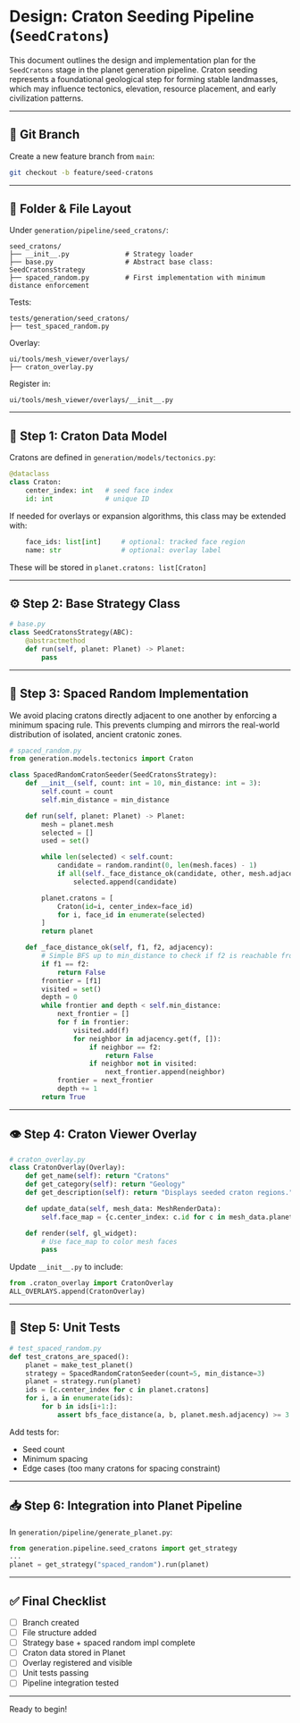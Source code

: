 # Design: Craton Seeding Pipeline (`SeedCratons`)

This document outlines the design and implementation plan for the `SeedCratons` stage in the planet generation pipeline. Craton seeding represents a foundational geological step for forming stable landmasses, which may influence tectonics, elevation, resource placement, and early civilization patterns.

---

## 🚀 Git Branch
Create a new feature branch from `main`:
```bash
git checkout -b feature/seed-cratons
```

---

## 📁 Folder & File Layout
Under `generation/pipeline/seed_cratons/`:
```
seed_cratons/
├── __init__.py              # Strategy loader
├── base.py                  # Abstract base class: SeedCratonsStrategy
├── spaced_random.py         # First implementation with minimum distance enforcement
```

Tests:
```
tests/generation/seed_cratons/
├── test_spaced_random.py
```

Overlay:
```
ui/tools/mesh_viewer/overlays/
├── craton_overlay.py
```

Register in:
```
ui/tools/mesh_viewer/overlays/__init__.py
```

---

## 🧱 Step 1: Craton Data Model
Cratons are defined in `generation/models/tectonics.py`:
```python
@dataclass
class Craton:
    center_index: int   # seed face index
    id: int             # unique ID
```

If needed for overlays or expansion algorithms, this class may be extended with:
```python
    face_ids: list[int]     # optional: tracked face region
    name: str               # optional: overlay label
```

These will be stored in `planet.cratons: list[Craton]`

---

## ⚙️ Step 2: Base Strategy Class
```python
# base.py
class SeedCratonsStrategy(ABC):
    @abstractmethod
    def run(self, planet: Planet) -> Planet:
        pass
```

---

## 🎲 Step 3: Spaced Random Implementation
We avoid placing cratons directly adjacent to one another by enforcing a minimum spacing rule.
This prevents clumping and mirrors the real-world distribution of isolated, ancient cratonic zones.

```python
# spaced_random.py
from generation.models.tectonics import Craton

class SpacedRandomCratonSeeder(SeedCratonsStrategy):
    def __init__(self, count: int = 10, min_distance: int = 3):
        self.count = count
        self.min_distance = min_distance

    def run(self, planet: Planet) -> Planet:
        mesh = planet.mesh
        selected = []
        used = set()

        while len(selected) < self.count:
            candidate = random.randint(0, len(mesh.faces) - 1)
            if all(self._face_distance_ok(candidate, other, mesh.adjacency) for other in selected):
                selected.append(candidate)

        planet.cratons = [
            Craton(id=i, center_index=face_id)
            for i, face_id in enumerate(selected)
        ]
        return planet

    def _face_distance_ok(self, f1, f2, adjacency):
        # Simple BFS up to min_distance to check if f2 is reachable from f1
        if f1 == f2:
            return False
        frontier = [f1]
        visited = set()
        depth = 0
        while frontier and depth < self.min_distance:
            next_frontier = []
            for f in frontier:
                visited.add(f)
                for neighbor in adjacency.get(f, []):
                    if neighbor == f2:
                        return False
                    if neighbor not in visited:
                        next_frontier.append(neighbor)
            frontier = next_frontier
            depth += 1
        return True
```

---

## 👁️ Step 4: Craton Viewer Overlay
```python
# craton_overlay.py
class CratonOverlay(Overlay):
    def get_name(self): return "Cratons"
    def get_category(self): return "Geology"
    def get_description(self): return "Displays seeded craton regions."

    def update_data(self, mesh_data: MeshRenderData):
        self.face_map = {c.center_index: c.id for c in mesh_data.planet.cratons}

    def render(self, gl_widget):
        # Use face_map to color mesh faces
        pass
```

Update `__init__.py` to include:
```python
from .craton_overlay import CratonOverlay
ALL_OVERLAYS.append(CratonOverlay)
```

---

## 🧪 Step 5: Unit Tests
```python
# test_spaced_random.py
def test_cratons_are_spaced():
    planet = make_test_planet()
    strategy = SpacedRandomCratonSeeder(count=5, min_distance=3)
    planet = strategy.run(planet)
    ids = [c.center_index for c in planet.cratons]
    for i, a in enumerate(ids):
        for b in ids[i+1:]:
            assert bfs_face_distance(a, b, planet.mesh.adjacency) >= 3
```
Add tests for:
- Seed count
- Minimum spacing
- Edge cases (too many cratons for spacing constraint)

---

## 📥 Step 6: Integration into Planet Pipeline
In `generation/pipeline/generate_planet.py`:
```python
from generation.pipeline.seed_cratons import get_strategy
...
planet = get_strategy("spaced_random").run(planet)
```

---

## ✅ Final Checklist
- [ ] Branch created
- [ ] File structure added
- [ ] Strategy base + spaced random impl complete
- [ ] Craton data stored in Planet
- [ ] Overlay registered and visible
- [ ] Unit tests passing
- [ ] Pipeline integration tested

---

Ready to begin!
